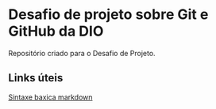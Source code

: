 # Desafio de projeto sobre Git e GitHub da DIO
Repositório criado para o Desafio de Projeto.

## Links úteis
[Sintaxe baxica markdown](https://www.markdownguide.org/extended-syntax/)
